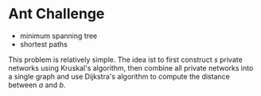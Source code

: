 # Ant Challenge

* minimum spanning tree
* shortest paths

This problem is relatively simple. The idea ist to first construct $s$ private networks using Kruskal's algorithm, then combine all private networks into a single graph and use Dijkstra's algorithm to compute the distance between $a$ and $b$.

